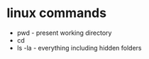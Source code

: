 # linux commands

- pwd - present working directory
- cd <directory-name>
- ls -la - everything including hidden folders
